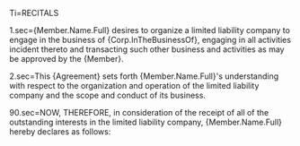 Ti=RECITALS

1.sec={Member.Name.Full} desires to organize a limited liability company to engage in the business of {Corp.InTheBusinessOf}, engaging in all activities incident thereto and transacting such other business and activities as may be approved by the {Member}.

2.sec=This {Agreement} sets forth {Member.Name.Full}'s understanding with respect to the organization and operation of the limited liability company and the scope and conduct of its business.

90.sec=NOW, THEREFORE, in consideration of the receipt of all of the outstanding interests in the limited liability company, {Member.Name.Full} hereby declares as follows:
